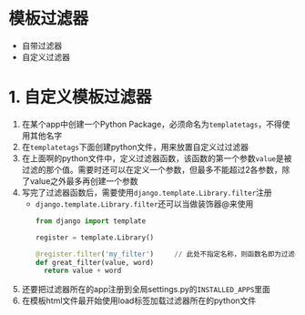 # 模板过滤器

- 自带过滤器
- 自定义过滤器

# 1. 自定义模板过滤器

1. 在某个app中创建一个Python Package，必须命名为`templatetags`，不得使用其他名字
2. 在`templatetags`下面创建python文件，用来放置自定义过过滤器
3. 在上面啊的python文件中，定义过滤器函数，该函数的第一个参数`value`是被过滤的那个值。需要时还可以在定义一个参数，但最多不能超过2各参数，除了value之外最多再创建一个参数
4. 写完了过滤器函数后，需要使用`django.template.Library.filter`注册
    - `django.template.Library.filter`还可以当做装饰器@来使用
      ```python
      from django import template
      
      register = template.Library()
      
      @register.filter('my_filter')     // 此处不指定名称，则函数名即为过滤器名
      def great_filter(value, word)
        return value + word
      ```
5. 还要把过滤器所在的app注册到全局settings.py的`INSTALLED_APPS`里面
6. 在模板html文件最开始使用load标签加载过滤器所在的python文件
